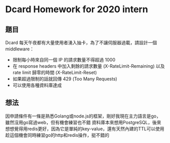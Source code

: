 # Dcard Homework for 2020 intern

## 題目
Dcard 每天午夜都有大量使用者湧入抽卡，為了不讓伺服器過載，請設計一個 middleware：
- 限制每小時來自同一個 IP 的請求數量不得超過 1000
- 在 response headers 中加入剩餘的請求數量 (X-RateLimit-Remaining) 以及 rate limit 歸零的時間 (X-RateLimit-Reset)
- 如果超過限制的話就回傳 429 (Too Many Requests)
- 可以使用各種資料庫達成

## 想法
因申請條件有一條是熟悉Golang或node.js的框架，剛好我現在主力語言是go，雖然沒用go寫過web，但有機會練習也不錯
資料庫本來想用PostgreSQL，後來想想覺得用redis更好，因為它是單純的key-value，還有天然內建的TTL可以使用
趁這個機會同時練習go的http和redis操作，挺不錯的